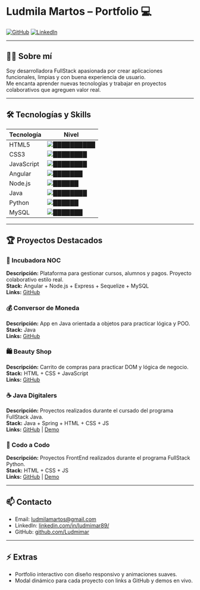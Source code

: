 # Ludmila Martos – Portfolio 💻

[![GitHub](https://img.shields.io/badge/GitHub-100000?style=for-the-badge&logo=github&logoColor=white)](https://github.com/Ludmimar)
[![LinkedIn](https://img.shields.io/badge/LinkedIn-0077B5?style=for-the-badge&logo=linkedin&logoColor=white)](https://www.linkedin.com/in/ludmimar89/)

---

## 👩‍💻 Sobre mí
Soy desarrolladora FullStack apasionada por crear aplicaciones funcionales, limpias y con buena experiencia de usuario.  
Me encanta aprender nuevas tecnologías y trabajar en proyectos colaborativos que agreguen valor real.  

---

## 🛠 Tecnologías y Skills

| Tecnología | Nivel |
|------------|-------|
| HTML5      | ![██████████](https://img.shields.io/badge/90%25-HTML5-brightgreen) |
| CSS3       | ![████████](https://img.shields.io/badge/85%25-CSS3-brightgreen) |
| JavaScript | ![████████](https://img.shields.io/badge/80%25-JavaScript-yellowgreen) |
| Angular    | ![███████](https://img.shields.io/badge/75%25-Angular-red) |
| Node.js    | ![██████](https://img.shields.io/badge/70%25-Node.js-brightgreen) |
| Java       | ![████████](https://img.shields.io/badge/80%25-Java-orange) |
| Python     | ![██████](https://img.shields.io/badge/70%25-Python-blue) |
| MySQL      | ![███████](https://img.shields.io/badge/75%25-MySQL-blue) |

---

## 🏆 Proyectos Destacados

### 🌸 Incubadora NOC
**Descripción:** Plataforma para gestionar cursos, alumnos y pagos. Proyecto colaborativo estilo real.  
**Stack:** Angular + Node.js + Express + Sequelize + MySQL  
**Links:** [GitHub](https://github.com/Ludmimar/Incubadora_Noc)  

### 💰 Conversor de Moneda
**Descripción:** App en Java orientada a objetos para practicar lógica y POO.  
**Stack:** Java  
**Links:** [GitHub](https://github.com/Ludmimar/DesafioConversorDeMoneda)  

### 🛍 Beauty Shop
**Descripción:** Carrito de compras para practicar DOM y lógica de negocio.  
**Stack:** HTML + CSS + JavaScript  
**Links:** [GitHub](https://github.com/Ludmimar/Actividad_Semana_04_Bam_2.0)  

### ☕ Java Digitalers
**Descripción:** Proyectos realizados durante el cursado del programa FullStack Java.  
**Stack:** Java + Spring + HTML + CSS + JS  
**Links:** [GitHub](https://github.com/Ludmimar/Java-Digitalers/tree/main) | [Demo](https://fintech-banco.netlify.app/)  

### 🐍 Codo a Codo
**Descripción:** Proyectos FrontEnd realizados durante el programa FullStack Python.  
**Stack:** HTML + CSS + JS  
**Links:** [GitHub](https://github.com/Ludmimar/CodoaCodo-Grupo01) | [Demo](https://ludmimar.github.io/CodoaCodo-Grupo01/)  


---

## 📫 Contacto
- Email: [ludmilamartos@gmail.com](mailto:ludmilamartos@gmail.com)  
- LinkedIn: [linkedin.com/in/ludmimar89/](https://www.linkedin.com/in/ludmimar89/)  
- GitHub: [github.com/Ludmimar](https://github.com/Ludmimar)  

---

## ⚡ Extras
- Portfolio interactivo con diseño responsivo y animaciones suaves.  
- Modal dinámico para cada proyecto con links a GitHub y demos en vivo.  
